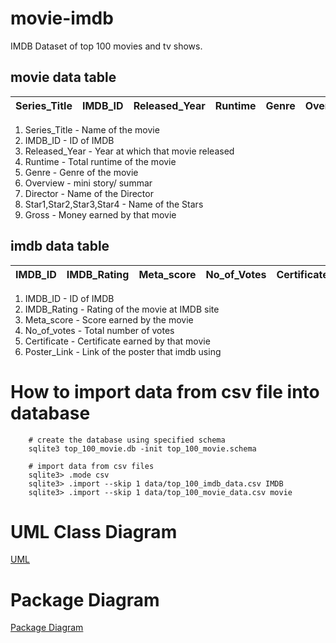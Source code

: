 # movie-imdb
IMDB Dataset of top 100 movies and tv shows.

## movie data table
| Series_Title | IMDB_ID | Released_Year | Runtime | Genre | Overview | Director | Star1 | Star2 | Star3 | Star4 | Gross |
|--------------|---------|---------------|---------|-------|----------|----------|-------|-------|-------|-------|-------|

1. Series_Title - Name of the movie
2. IMDB_ID - ID of IMDB
3. Released_Year - Year at which that movie released
4. Runtime - Total runtime of the movie
5. Genre - Genre of the movie
6. Overview - mini story/ summar
7. Director - Name of the Director
8. Star1,Star2,Star3,Star4 - Name of the Stars
9. Gross - Money earned by that movie

## imdb data table
| IMDB_ID | IMDB_Rating | Meta_score | No_of_Votes | Certificate | Poster_Link |
|---------|-------------|------------|-------------|-------------|-------------|

1. IMDB_ID - ID of IMDB
2. IMDB_Rating - Rating of the movie at IMDB site
3. Meta_score - Score earned by the movie
4. No_of_votes - Total number of votes
5. Certificate - Certificate earned by that movie
6. Poster_Link - Link of the poster that imdb using

# How to import data from csv file into database

        # create the database using specified schema
        sqlite3 top_100_movie.db -init top_100_movie.schema    

        # import data from csv files
        sqlite3> .mode csv
        sqlite3> .import --skip 1 data/top_100_imdb_data.csv IMDB
        sqlite3> .import --skip 1 data/top_100_movie_data.csv movie
        
# UML Class Diagram
[UML](../../wiki/uml)

# Package Diagram
[Package Diagram](../../wiki/package-diagram)
